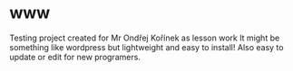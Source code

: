 # www
Testing project created for Mr Ondřej Kořínek as lesson work
It might be something like wordpress but lightweight and easy to install! Also easy to update or edit for new programers. 
